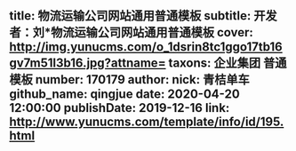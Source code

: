 title: 物流运输公司网站通用普通模板
subtitle: 开发者：刘*物流运输公司网站通用普通模板
cover: http://img.yunucms.com/o_1dsrin8tc1ggo17tb16gv7m51l3b16.jpg?attname=
taxons: 企业集团 普通模板
number: 170179
author:
  nick: 青桔单车
  github_name: qingjue
date: 2020-04-20 12:00:00
publishDate: 2019-12-16
link: http://www.yunucms.com/template/info/id/195.html
---